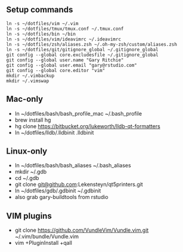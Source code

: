 Setup commands
--------------

```
ln -s ~/dotfiles/vim ~/.vim
ln -s ~/dotfiles/tmux/tmux.conf ~/.tmux.conf
ln -s ~/dotfiles/bin ~/bin
ln -s ~/dotfiles/vim/ideavimrc ~/.ideavimrc
ln -s ~/dotfiles/zsh/aliases.zsh ~/.oh-my-zsh/custom/aliases.zsh
ln -s ~/dotfiles/git/gitignore_global ~/.gitignore_global
git config --global core.excludesfile ~/.gitignore_global
git config --global user.name "Gary Ritchie"
git config --global user.email "gary@rstudio.com" 
git config --global core.editor "vim"
mkdir ~/.vimbackup
mkdir ~/.vimswap
```

Mac-only
----------

* ln ~/dotfiles/bash/bash_profile_mac ~/.bash_profile
* brew install hg
* hg clone https://bitbucket.org/lukeworth/lldb-qt-formatters
* ln ~/dotfiles/lldb/.lldbinit .lldbinit

Linux-only
----------

* ln ~/dotfiles/bash/bash_aliases ~/.bash_aliases
* mkdir ~/.gdb
* cd ~/.gdb
* git clone git@github.com:Lekensteyn/qt5printers.git
* ln ~/dotfiles/gdb/.gdbinit ~/.gdbinit
* also grab gary-buildtools from rstudio 

VIM plugins
-----------

* git clone https://github.com/VundleVim/Vundle.vim.git ~/.vim/bundle/Vundle.vim
* vim +PluginInstall +qall


